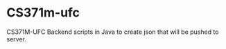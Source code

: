 CS371m-ufc
==========

CS371M-UFC
Backend scripts in Java to create json that will be pushed to server.
